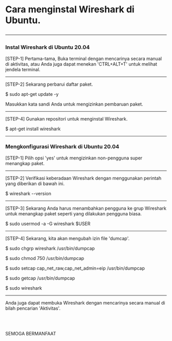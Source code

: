 # Cara menginstal Wireshark di Ubuntu.<hr>
### Instal Wireshark di Ubuntu 20.04

<p>[STEP-1] Pertama-tama, Buka terminal dengan mencarinya secara manual di aktivitas, atau Anda juga dapat menekan 'CTRL+ALT+T' untuk melihat jendela terminal.</p><hr>
<p>[STEP-2] Sekarang perbarui daftar paket.</p>
<p>$ sudo apt-get update -y</p>
<p>Masukkan kata sandi Anda untuk mengizinkan pembaruan paket.</p><hr>
<p>[STEP-4] Gunakan repositori untuk menginstal Wireshark.</p>
<p>$ apt-get install wireshark</p><hr>
<h3>Mengkonfigurasi Wireshark di Ubuntu 20.04</h3>
<p>[STEP-1] Pilih opsi 'yes' untuk mengizinkan non-pengguna super menangkap paket.</p><hr>
<p>[STEP-2] Verifikasi keberadaan Wireshark dengan menggunakan perintah yang diberikan di bawah ini.</p>
<p>$ wireshark --version</p><hr>
<p>[STEP-3] Sekarang Anda harus menambahkan pengguna ke grup Wireshark untuk menangkap paket seperti yang dilakukan pengguna biasa.</p>
<p>$ sudo usermod -a -G wireshark $USER</p><hr>
<p>[STEP-4] Sekarang, kita akan mengubah izin file 'dumcap'.</p>
<p>$ sudo chgrp wireshark /usr/bin/dumpcap</p>
<p>$ sudo chmod 750 /usr/bin/dumpcap</p>
<p>$ sudo setcap cap_net_raw,cap_net_admin=eip /usr/bin/dumpcap</p>
<p>$ sudo getcap /usr/bin/dumpcap</p>
<p>$ sudo wireshark</p><hr>
<p>Anda juga dapat membuka Wireshark dengan mencarinya secara manual di bilah pencarian 'Aktivitas'.</p>
<br>
<br>
<p>SEMOGA BERMANFAAT</p>







